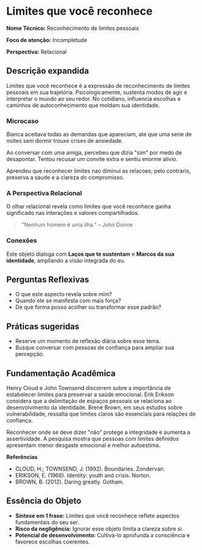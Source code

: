 # Limites que você reconhece

**Nome Técnico:** Reconhecimento de limites pessoais

**Foco de atenção:** Incompletude

**Perspectiva:** Relacional

## Descrição expandida
Limites que você reconhece é a expressão de reconhecimento de limites pessoais em sua trajetória.
Psicologicamente, sustenta modos de agir e interpretar o mundo ao seu redor.
No cotidiano, influencia escolhas e caminhos de autoconhecimento que moldam sua identidade.
### Microcaso
Bianca aceitava todas as demandas que apareciam, ate que uma serie de noites sem dormir trouxe crises de ansiedade.

Ao conversar com uma amiga, percebeu que dizia "sim" por medo de desapontar. Tentou recusar um convite extra e sentiu enorme alivio.

Aprendeu que reconhecer limites nao diminui as relacoes; pelo contrario, preserva a saude e a clareza do compromisso.

### A Perspectiva Relacional
O olhar relacional revela como limites que você reconhece ganha significado nas interações e valores compartilhados.
> "Nenhum homem é uma ilha." – John Donne
### Conexões
Este objeto dialoga com **Laços que te sustentam** e **Marcos da sua identidade**, ampliando a visão integrada do eu.

## Perguntas Reflexivas
- O que este aspecto revela sobre mim?
- Quando ele se manifesta com mais força?
- De que forma posso acolher ou transformar esse padrão?

## Práticas sugeridas
- Reserve um momento de reflexão diária sobre esse tema.
- Busque conversar com pessoas de confiança para ampliar sua percepção.

## Fundamentação Acadêmica

Henry Cloud e John Townsend discorrem sobre a importância de estabelecer limites para preservar a saúde emocional. Erik Erikson considera que a delimitação de espaços pessoais se relaciona ao desenvolvimento da identidade. Brené Brown, em seus estudos sobre vulnerabilidade, ressalta que limites claros são essenciais para relações de confiança.

Reconhecer onde se deve dizer "não" protege a integridade e aumenta a assertividade. A pesquisa mostra que pessoas com limites definidos apresentam menor desgaste emocional e melhor autoestima.

**Referências**
- CLOUD, H.; TOWNSEND, J. (1992). Boundaries. Zondervan.
- ERIKSON, E. (1968). Identity: youth and crisis. Norton.
- BROWN, B. (2012). Daring greatly. Gotham.

## Essência do Objeto
- **Síntese em 1 frase:** Limites que você reconhece reflete aspectos fundamentais do seu ser.
- **Risco da negligência:** Ignorar esse objeto limita a clareza sobre si.
- **Potencial de desenvolvimento:** Cultivá-lo aprofunda a consciência e favorece escolhas coerentes.
